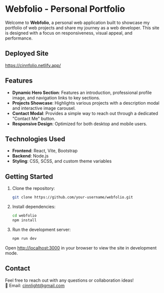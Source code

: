 # Webfolio - Personal Portfolio

Welcome to **Webfolio**, a personal web application built to showcase my portfolio of web projects and share my journey as a web developer. This site is designed with a focus on responsiveness, visual appeal, and performance.

## Deployed Site
https://cinnfolio.netlify.app/

## Features

- **Dynamic Hero Section**: Features an introduction, professional profile image, and navigation links to key sections.
- **Projects Showcase**: Highlights various projects with a description modal and interactive image carousel.
- **Contact Modal**: Provides a simple way to reach out through a dedicated "Contact Me" button.
- **Responsive Design**: Optimized for both desktop and mobile users.

## Technologies Used

- **Frontend**: React, Vite, Bootstrap
- **Backend**: Node.js
- **Styling**: CSS, SCSS, and custom theme variables

## Getting Started

1. Clone the repository:
   ```bash
   git clone https://github.com/your-username/webfolio.git
   ```

2. Install dependencies:
   ```bash
   cd webfolio
   npm install
   ```

3. Run the development server:
   ```bash
   npm run dev
   ```

Open [http://localhost:3000](http://localhost:3000) in your browser to view the site in development mode.

## Contact

Feel free to reach out with any questions or collaboration ideas!  
📧 Email: [cinnlight@gmail.com](mailto:cinnlight@gmail.com)
